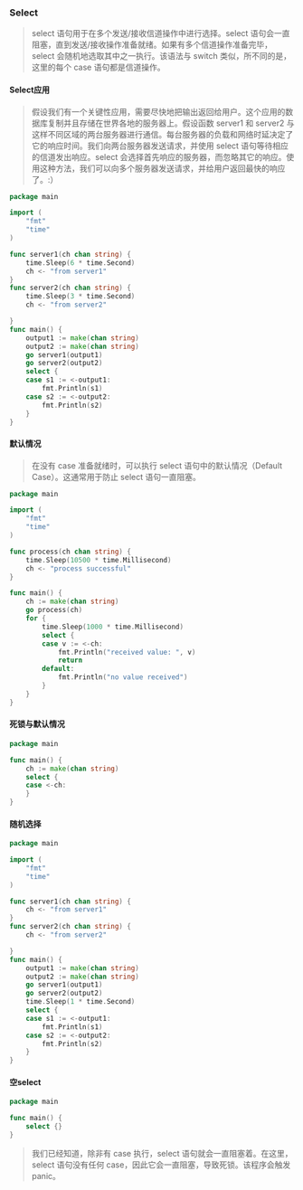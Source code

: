 ### Select

> select 语句用于在多个发送/接收信道操作中进行选择。select 语句会一直阻塞，直到发送/接收操作准备就绪。如果有多个信道操作准备完毕，select 会随机地选取其中之一执行。该语法与 switch 类似，所不同的是，这里的每个 case 语句都是信道操作。

#### Select应用

> 假设我们有一个关键性应用，需要尽快地把输出返回给用户。这个应用的数据库复制并且存储在世界各地的服务器上。假设函数 server1 和 server2 与这样不同区域的两台服务器进行通信。每台服务器的负载和网络时延决定了它的响应时间。我们向两台服务器发送请求，并使用 select 语句等待相应的信道发出响应。select 会选择首先响应的服务器，而忽略其它的响应。使用这种方法，我们可以向多个服务器发送请求，并给用户返回最快的响应了。:）



```go
package main

import (  
    "fmt"
    "time"
)

func server1(ch chan string) {  
    time.Sleep(6 * time.Second)
    ch <- "from server1"
}
func server2(ch chan string) {  
    time.Sleep(3 * time.Second)
    ch <- "from server2"

}
func main() {  
    output1 := make(chan string)
    output2 := make(chan string)
    go server1(output1)
    go server2(output2)
    select {
    case s1 := <-output1:
        fmt.Println(s1)
    case s2 := <-output2:
        fmt.Println(s2)
    }
}
```

#### 默认情况

> 在没有 case 准备就绪时，可以执行 select 语句中的默认情况（Default Case）。这通常用于防止 select 语句一直阻塞。

```go
package main

import (  
    "fmt"
    "time"
)

func process(ch chan string) {  
    time.Sleep(10500 * time.Millisecond)
    ch <- "process successful"
}

func main() {  
    ch := make(chan string)
    go process(ch)
    for {
        time.Sleep(1000 * time.Millisecond)
        select {
        case v := <-ch:
            fmt.Println("received value: ", v)
            return
        default:
            fmt.Println("no value received")
        }
    }
}
```

#### 死锁与默认情况

```go
package main

func main() {  
    ch := make(chan string)
    select {
    case <-ch:
    }
}
```

#### 随机选择

```go
package main

import (  
    "fmt"
    "time"
)

func server1(ch chan string) {  
    ch <- "from server1"
}
func server2(ch chan string) {  
    ch <- "from server2"

}
func main() {  
    output1 := make(chan string)
    output2 := make(chan string)
    go server1(output1)
    go server2(output2)
    time.Sleep(1 * time.Second)
    select {
    case s1 := <-output1:
        fmt.Println(s1)
    case s2 := <-output2:
        fmt.Println(s2)
    }
}
```

#### 空select

```go
package main

func main() {  
    select {}
}
```

> 我们已经知道，除非有 case 执行，select 语句就会一直阻塞着。在这里，select 语句没有任何 case，因此它会一直阻塞，导致死锁。该程序会触发 panic。
